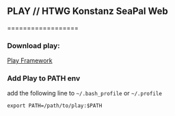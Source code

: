 ## PLAY // HTWG Konstanz SeaPal Web
==================

### Download play:

[Play Framework](http://downloads.typesafe.com/play/2.2.0/play-2.2.0.zip)

### Add Play to PATH env

add the following line to ```~/.bash_profile``` or ```~/.profile```

```export PATH=/path/to/play:$PATH```
